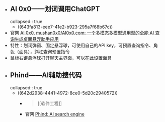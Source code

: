 - ## AI 0x0——划词调用ChatGPT
  collapsed:: true
	- ((643fa813-eee7-41e2-b923-295a7f68b67c))
- 官网 [AI 0x0](https://ai0x0.com/), [mushan0x0/AI0x0.com: 一个多模态多模型通用型的全能 AI 查询生成桌面悬浮助手应用](https://github.com/mushan0x0/AI0x0.com)
- 特性：划词弹窗、固定悬浮球，可使用自己的API key，可预置查询指令、角色（面具），斜杠查询预置指令
- 鼠标右键悬浮球打开聊天主界面，可以在此设置面具
- ## Phind——AI辅助搜代码
  collapsed:: true
	- ((642d2938-4441-4972-8ce0-5d20c2940572))
		- >[[软件工程]]
		- 官网 [Phind: AI search engine](https://www.phind.com/)